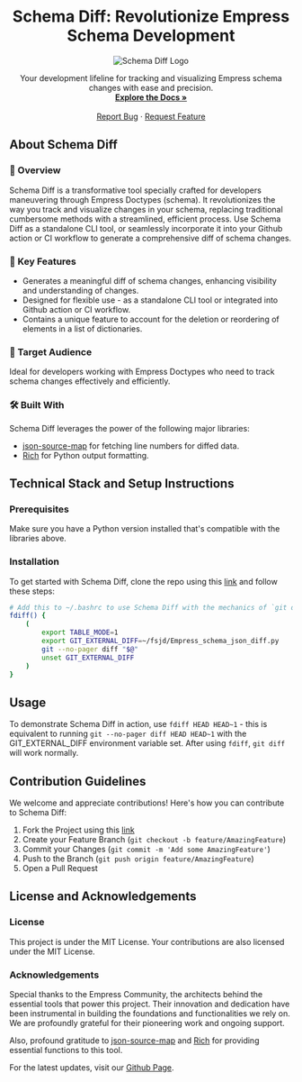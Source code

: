 <h1 align="center"> Schema Diff: Revolutionize Empress Schema Development</h1>
<p align="center">
  <img src="https://grow.empress.eco/uploads/default/original/2X/1/1f1e1044d3864269d2a613577edb9763890422ab.png" alt="Schema Diff Logo" />
</p>

<p align="center">
Your development lifeline for tracking and visualizing Empress schema changes with ease and precision.
<br />
<a href="https://empress.eco/"><strong>Explore the Docs »</strong></a>
<br />
<br />
<a href="https://github.com/empress-eco/schema_diff/issues">Report Bug</a>
·
<a href="https://github.com/empress-eco/schema_diff/issues">Request Feature</a>
</p>

## About Schema Diff

### 📖 Overview
Schema Diff is a transformative tool specially crafted for developers maneuvering through Empress Doctypes (schema). It revolutionizes the way you track and visualize changes in your schema, replacing traditional cumbersome methods with a streamlined, efficient process. Use Schema Diff as a standalone CLI tool, or seamlessly incorporate it into your Github action or CI workflow to generate a comprehensive diff of schema changes.

### 🌟 Key Features
- Generates a meaningful diff of schema changes, enhancing visibility and understanding of changes.
- Designed for flexible use - as a standalone CLI tool or integrated into Github action or CI workflow.
- Contains a unique feature to account for the deletion or reordering of elements in a list of dictionaries.

### 🎯 Target Audience
Ideal for developers working with Empress Doctypes who need to track schema changes effectively and efficiently.

### 🛠 Built With
Schema Diff leverages the power of the following major libraries:
- [json-source-map](https://pypi.org/project/json-source-map/) for fetching line numbers for diffed data.
- [Rich](https://pypi.org/project/rich/) for Python output formatting.

## Technical Stack and Setup Instructions

### Prerequisites
Make sure you have a Python version installed that's compatible with the libraries above.

### Installation
To get started with Schema Diff, clone the repo using this [link](https://github.com/empress-eco/schema_diff.git) and follow these steps:

```sh
# Add this to ~/.bashrc to use Schema Diff with the mechanics of `git diff`
fdiff() {
    (
        export TABLE_MODE=1
        export GIT_EXTERNAL_DIFF=~/fsjd/Empress_schema_json_diff.py
        git --no-pager diff "$@"
        unset GIT_EXTERNAL_DIFF
    )
}
```

## Usage
To demonstrate Schema Diff in action, use `fdiff HEAD HEAD~1` - this is equivalent to running `git --no-pager diff HEAD HEAD~1` with the GIT_EXTERNAL_DIFF environment variable set. After using `fdiff`, `git diff` will work normally.

## Contribution Guidelines
We welcome and appreciate contributions! Here's how you can contribute to Schema Diff:

1. Fork the Project using this [link](https://github.com/empress-eco/schema_diff.git)
2. Create your Feature Branch (`git checkout -b feature/AmazingFeature`)
3. Commit your Changes (`git commit -m 'Add some AmazingFeature'`)
4. Push to the Branch (`git push origin feature/AmazingFeature`)
5. Open a Pull Request

## License and Acknowledgements

### License
This project is under the MIT License. Your contributions are also licensed under the MIT License.

### Acknowledgements
Special thanks to the Empress Community, the architects behind the essential tools that power this project. Their innovation and dedication have been instrumental in building the foundations and functionalities we rely on. We are profoundly grateful for their pioneering work and ongoing support.

Also, profound gratitude to [json-source-map](https://pypi.org/project/json-source-map/) and [Rich](https://pypi.org/project/rich/) for providing essential functions to this tool.

For the latest updates, visit our [Github Page](https://github.com/empress-eco/).
